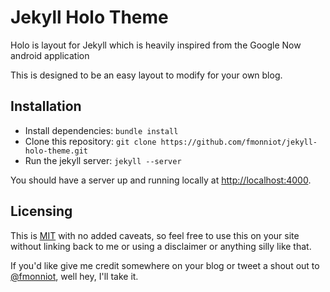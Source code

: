 Jekyll Holo Theme
=================

Holo is layout for Jekyll which is heavily inspired from the Google Now android application

This is designed to be an easy layout to modify for your own blog.

## Installation

- Install dependencies: `bundle install`
- Clone this repository: `git clone https://github.com/fmonniot/jekyll-holo-theme.git`
- Run the jekyll server: `jekyll --server`

You should have a server up and running locally at <http://localhost:4000>.

## Licensing

This is [MIT](https://github.com/fmonniot/jekyll-holo-theme/blob/master/LICENSE) with no
added caveats, so feel free to use this on your site without linking back to
me or using a disclaimer or anything silly like that.

If you'd like give me credit somewhere on your blog or tweet a shout out to
[@fmonniot](https://twitter.com/fmonniot), well hey, I'll take it.
